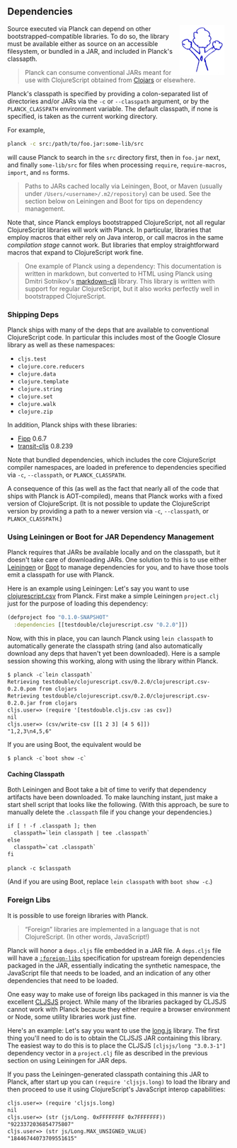## Dependencies

<img width="100" align="right" style="margin: 0ex 1em" src="img/dependencies.jpg">
Source executed via Planck can depend on other bootstrapped-compatible libraries. To do so, the library must be available either as source on an accessible filesystem, or bundled in a JAR, and included in Planck's classapth.

> Planck can consume conventional JARs meant for use with ClojureScript obtained from [Clojars](https://clojars.org) or elsewhere.

Planck's classpath is specified by providing a colon-separated list of directories and/or JARs via the `-c` or `-​-​classpath` argument, or by the `PLANCK_CLASSPATH` environment variable. The default classpath, if none is specified, is taken as the current working directory.

For example,

```sh
planck -c src:/path/to/foo.jar:some-lib/src
```

will cause Planck to search in the `src` directory first, then in `foo.jar` next, and finally `some-lib/src` for files when processing `require`, `require-macros`, `import`, and `ns` forms.

> Paths to JARs cached locally via Leiningen, Boot, or Maven (usually under `/Users/<username>/.m2/repository`) can be used. See the section below on Leiningen and Boot for tips on dependency management.

Note that, since Planck employs bootstrapped ClojureScript, not all regular ClojureScript libraries will work with Planck. In particular, libraries that employ macros that either rely on Java interop, or call macros in the same _compilation stage_ cannot work.  But libraries that employ straightforward macros that expand to ClojureScript work fine.

> One example of Planck using a dependency: This documentation is written in markdown, but converted to HTML using Planck using Dmitri Sotnikov's  [markdown-clj](https://github.com/yogthos/markdown-clj) library. This library is written with support for regular ClojureScript, but it also works perfectly well in bootstrapped ClojureScript.

### Shipping Deps

Planck ships with many of the deps that are available to conventional ClojureScript code. In particular this includes most of the Google Closure library as well as these namespaces:

* `cljs.test`
* `clojure.core.reducers`
* `clojure.data`
* `clojure.template`
* `clojure.string`
* `clojure.set`
* `clojure.walk`
* `clojure.zip`

In addition, Planck ships with these libraries:

* [Fipp](https://github.com/brandonbloom/fipp) 0.6.7
* [transit-cljs](https://github.com/cognitect/transit-cljs) 0.8.239

Note that bundled dependencies, which includes the core ClojureScript compiler namespaces, are loaded in preference to dependencies specified via `-c`, `-​-​classpath`, or `PLANCK_CLASSPATH`.

A consequence of this (as well as the fact that nearly all of the code that ships with Planck is AOT-compiled), means that Planck works with a fixed version of ClojureScript. (It is not possible to update the ClojureScript version by providing a path to a newer version via `-c`, `-​-​classpath`, or `PLANCK_CLASSPATH`.)

### Using Leiningen or Boot for JAR Dependency Management

Planck requires that JARs be available locally and on the classpath, but it doesn't take care of downloading JARs. One solution to this is to use either [Leiningen](http://leiningen.org) or [Boot](http://boot-clj.com) to manage dependencies for you, and to have those tools emit a classpath for use with Planck.

Here is an example using Leiningen: Let's say you want to use [clojurescript.csv](https://github.com/testdouble/clojurescript.csv) from Planck. First make a simple Leiningen `project.clj` just for the purpose of loading this dependency:

```clj
(defproject foo "0.1.0-SNAPSHOT"
  :dependencies [[testdouble/clojurescript.csv "0.2.0"]])
```

Now, with this in place, you can launch Planck using `lein classpath` to automatically generate the classpath string (and also automatically download any deps that haven't yet been downloaded). Here is a sample session showing this working, along with using the library within Planck.

```
$ planck -c`lein classpath`
Retrieving testdouble/clojurescript.csv/0.2.0/clojurescript.csv-0.2.0.pom from clojars
Retrieving testdouble/clojurescript.csv/0.2.0/clojurescript.csv-0.2.0.jar from clojars
cljs.user=> (require '[testdouble.cljs.csv :as csv])
nil
cljs.user=> (csv/write-csv [[1 2 3] [4 5 6]])
"1,2,3\n4,5,6"
```

If you are using Boot, the equivalent would be

```
$ planck -c`boot show -c`
```

#### Caching Classpath

Both Leiningen and Boot take a bit of time to verify that dependency artifacts have been downloaded. To make launching instant, just make a start shell script that looks like the following. (With this approach, be sure to manually delete the `.classpath` file if you change your dependencies.)

```
if [ ! -f .classpath ]; then
  classpath=`lein classpath | tee .classpath`
else
  classpath=`cat .classpath`
fi

planck -c $classpath
```

(And if you are using Boot, replace `lein classpath` with `boot show -c`.)

### Foreign Libs

It is possible to use foreign libraries with Planck.

> “Foreign” libraries are implemented in a language that is not ClojureScript. (In other words, JavaScript!)

Planck will honor a `deps.cljs` file embedded in a JAR file. A `deps.cljs` file will have a [`:foreign-libs`](https://github.com/clojure/clojurescript/wiki/Compiler-Options#foreign-libs) specification for upstream foreign dependencies packaged in the JAR, essentially indicating the synthetic namespace, the JavaScript file that needs to be loaded, and an indication of any other dependencies that need to be loaded. 

One easy way to make use of foreign libs packaged in this manner is via the excellent [CLJSJS](http://cljsjs.github.io) project. While many of the libraries packaged by CLJSJS cannot work with Planck because they either require a browser environment or Node, some utility libraries work just fine.

Here's an example: Let's say you want to use the [long.js](https://github.com/dcodeIO/long.js) library. The first thing you'll need to do is to obtain the CLJSJS JAR containing this library. The easiest way to do this is to place the CLJSJS `[cljsjs/long "3.0.3-1"]` dependency vector in a `project.clj` file as described in the previous section on using Leiningen for JAR deps.

If you pass the Leiningen-generated classpath containing this JAR to Planck, after start up you can `(require 'cljsjs.long)` to load the library and then proceed to use it using ClojureScript's JavaScript interop capabilities:

```clojure-repl
cljs.user=> (require 'cljsjs.long)
nil
cljs.user=> (str (js/Long. 0xFFFFFFFF 0x7FFFFFFF))
"9223372036854775807"
cljs.user=> (str js/Long.MAX_UNSIGNED_VALUE)
"18446744073709551615"
```
